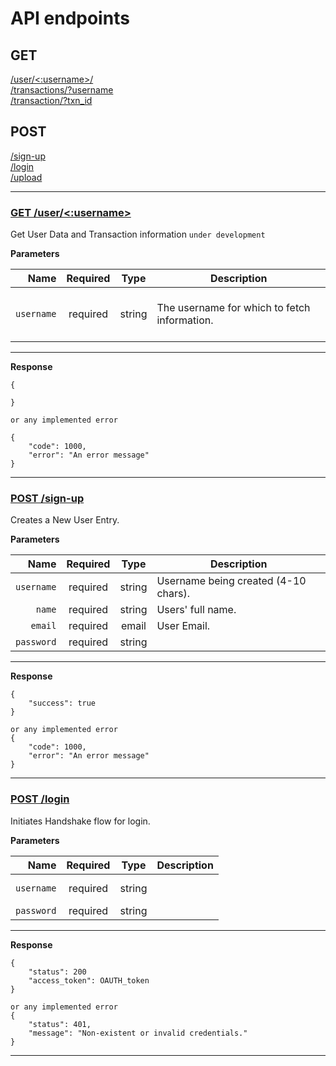 # API endpoints

## GET
[/user/<:username>/](#user) <br/>
[/transactions/?username](#transactions) <br/>
[/transaction/?txn_id](#transaction) <br/>

## POST
[/sign-up](#sign-up/) <br/>
[/login](#/login/) <br/>
[/upload](#/upload/) <br/>
___

### <u> GET /user/<:username> </u>

Get User Data and Transaction information `under development`

**Parameters**

|          Name | Required |  Type   | Description                                                                                                                                                           |
| -------------:|:--------:|:-------:| --------------------------------------------------------------------------------------------------------------------------------------------------------------------- |
|     `username` | required | string  | <br/>The username for which to fetch information. <br/><br/>

---

**Response**

```
{
   
}

or any implemented error

{
    "code": 1000,
    "error": "An error message"
}
```
___

### <u> POST /sign-up </u>
Creates a New User Entry. 

**Parameters**

|          Name | Required |  Type   | Description                                                                                                                                                           |
| -------------:|:--------:|:-------:| --------------------------------------------------------------------------------------------------------------------------------------------------------------------- |
|     `username` | required | string  |Username being created (4-10 chars).<br/>|
|        `name` | required | string  |  Users' full name. <br/> |
| `email` | required | email | User Email. 
|       `password` | required | string
---
**Response**

```
{
    "success": true
}

or any implemented error
{
    "code": 1000,
    "error": "An error message"
}
```
___

### <u> POST /login </u>
Initiates Handshake flow for login.

**Parameters**

|          Name | Required |  Type   | Description                                                                                                                                                         |
| -------------:|:--------:|:-------:| ------------------------------------------------------------------------------------------------------------------------------------------------------------------- |
|     `username` | required | string  |  <br/><br/>|
|       `password` | required | string  | 

---
**Response**

```
{
    "status": 200
    "access_token": OAUTH_token
}

or any implemented error
{
    "status": 401,
    "message": "Non-existent or invalid credentials."
}
```
___